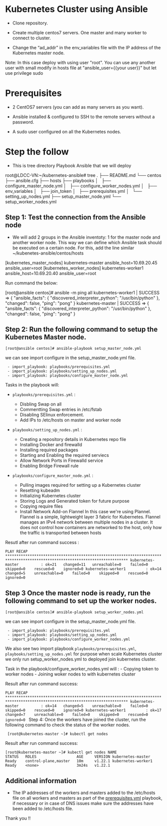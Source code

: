 # Kubernetes Cluster using Ansible

- Clone repository.

- Create multiple centos7 servers. One master and many worker to connect to cluster.

- Change the “ad_addr” in the env_variables file with the IP address of the Kubernetes master node.

Note: In this case deploy with using user "root". You can use any another user with small modify in hosts file at "ansible_user={{your user}}" but let use privilege sudo


# Prerequisites

- 2 CentOS7 servers (you can add as many servers as you want). 

- Ansible installed & configured to SSH to the remote servers without a password.

- A sudo user configured on all the Kubernetes nodes.

# Step the follow

- This is tree directory Playbook Ansible that we will deploy

root@LDCC-VN:~/kubernetes-ansible# tree
.
├── README.md
└── centos
    ├── ansible.cfg
    ├── hosts
    ├── playbooks
    │   ├── configure_master_node.yml
    │   ├── configure_worker_nodes.yml
    │   ├── env_variables
    │   ├── join_token
    │   ├── prerequisites.yml
    │   └── setting_up_nodes.yml
    ├── setup_master_node.yml
    └── setup_worker_nodes.yml
    
## Step 1: Test the connection from the Ansible node

- We will add 2 groups in the Ansible inventoty: 1 for the master node and another worker node. This way we can define which Ansible task should be executed on a certain node. For this, add the line similar ~/kubenetes-ansible/centos/hosts   

[kubernetes_master_nodes]
kubernetes-master ansible_host=10.69.20.45 ansible_user=root
[kubernetes_worker_nodes]
kubernetes-worker1 ansible_host=10.69.20.40 ansible_user=root

Run command  the below:

[root@ansible centos]# ansible -m ping all
kubernetes-worker1 | SUCCESS => {
    "ansible_facts": {
        "discovered_interpreter_python": "/usr/bin/python"
    },
    "changed": false,
    "ping": "pong"
}
kubernetes-master | SUCCESS => {
    "ansible_facts": {
        "discovered_interpreter_python": "/usr/bin/python"
    },
    "changed": false,
    "ping": "pong"
}

## Step 2: Run the following command to setup the Kubernetes Master node.

    [root@ansible centos]# ansible-playbook setup_master_node.yml

we can see import configure in the setup_master_node.yml file.
     
     - import_playbook: playbooks/prerequisites.yml
     - import_playbook: playbooks/setting_up_nodes.yml
     - import_playbook: playbooks/configure_master_node.yml

Tasks in the playbook will:
  - `playbooks/prerequisites.yml` :
      - Disbling Swap on all
      - Commentting Swap entries in /etc/fstab 
      - Disabling SElinux enforcement.
      - Add IPs to /etc/hosts on master and worker node

  - `playbooks/setting_up_nodes.yml`  :
      - Creating a repository details in Kubernetes repo file
      - Installing Docker and firewalld
      - Installing required packages
      - Starting and Enabling the required serviecs
      - Allow Network Ports in Firewalld service
      - Enabling Bridge Firewall rule

  - `playbooks/configure_master_node.yml` :
      - Pulling images required for setting up a Kubernetes cluster
      - Resetting kubeadm
      - Initializing Kubernetes cluster
      - Storing Logs and Generated token for future purpose
      - Copying require files
      - Install Network Add-on Flannel
     In this case we're using Plannel. Flannel is a simple, lightweight layer 3 fabric for Kubernetes. Flannel manages an IPv4 network between multiple nodes in a cluster. It does not control how containers are networked to the host, only how the traffic is transported between hosts  

Resutl after run command success :

`PLAY RECAP *****************************************************************************************************************************
kubernetes-master          : ok=21   changed=11   unreachable=0    failed=0    skipped=0    rescued=0    ignored=0
kubernetes-worker1         : ok=14   changed=5    unreachable=0    failed=0    skipped=0    rescued=0    ignored=0
`

## Step 3 Once the master node is ready, run the following command to set up the worker nodes.

    [root@ansible centos]# ansible-playbook setup_worker_nodes.yml

we can see import configure in the setup_master_node.yml file.

     - import_playbook: playbooks/prerequisites.yml
     - import_playbook: playbooks/setting_up_nodes.yml
     - import_playbook: playbooks/configure_worker_nodes.yml

We also see two import playbook `playbooks/prerequisites.yml`, `playbooks/setting_up_nodes.yml` for purpose when scale Kubernetes cluster we only run setup_worker_nodes.yml to deployed join kubernetes cluster.

Task in the playbook/configure_worker_nodes.yml will :
     - Copying token to worker nodes
     - Joining woker nodes to with kubernetes cluster

Result after run command success:

`PLAY RECAP *****************************************************************************************************************************
kubernetes-master          : ok=14   changed=5    unreachable=0    failed=0    skipped=0    rescued=0    ignored=0
kubernetes-worker1         : ok=17   changed=7    unreachable=0    failed=0    skipped=0    rescued=0    ignored=0
`
Step 4: Once the workers have joined the cluster, run the following command to check the status of the worker nodes.

     [root@kubernetes-master ~]# kubectl get nodes

Result after run command success:

`[root@kubernetes-master ~]# kubectl get nodes
NAME                 STATUS   ROLES                  AGE     VERSION
kubernetes-master    Ready    control-plane,master   10m     v1.22.1
kubernetes-worker1   Ready    <none>                 3m24s   v1.22.1
`
## Additional information
* The IP addresses of the workers and masters added to the /etc/hosts file on all workers and masters as part of the [prerequisites.yml](centos/playbooks/prerequisites.yml) playbook,
if necessary or in case of DNS issues make sure the addresses have been added to /etc/hosts file.
  
Thank you !! 

